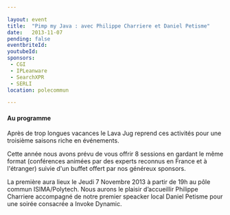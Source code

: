 ```yaml
---

layout: event
title:  "Pimp my Java : avec Philippe Charriere et Daniel Petisme"
date:   2013-11-07
pending: false
eventbriteId:
youtubeId:
sponsors:
 - CGI
 - IPLeanware
 - SearchXPR
 - SERLI
location: polecommun

---
```


#### Au programme 


Après de trop longues vacances le Lava Jug reprend ces activités pour une troisième saisons riche en événements.

Cette année nous avons prévu de vous offrir 8 sessions en gardant le
même format (conférences animées par des experts reconnus en France et
à l'étranger) suivie d'un buffet offert par nos généreux sponsors.

La première aura lieux le Jeudi 7 Novembre 2013 à partir de 19h au pôle commun ISIMA/Polytech. Nous aurons le plaisir d’accueillir Philippe Charriere accompagné de notre premier speacker local Daniel Petisme pour une soirée consacrée a Invoke Dynamic. 


